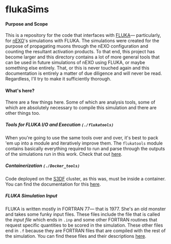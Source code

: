 # flukaSims

#### Purpose and Scope
This is a repository for the code that interfaces with [FLUKA](https://fluka.cern)— particularly, for [nEXO](https://nexo.llnl.gov)'s simulations with FLUKA. The simulations were created for the purpose of propagating muons through the nEXO configuration and counting the resultant activation products. To that end, this project has become larger and this directory contains a lot of more general tools that can be used in future simulations of nEXO using FLUKA, or maybe something else entirely. That, or this is never touched again and this documentation is entirely a matter of due diligence and will never be read. Regardless, I'll try to make it sufficiently thorough.

#### What's here?
There are a few things here. Some of which are analysis tools, some of which are absolutely necessary to compile this simulation and there are other things too.

##### Tools for FLUKA I/O and Execution `(./flukatools)` 
When you're going to use the same tools over and over, it's best to pack 'em up into a module and iteratively improve them. The `flukatools` module contains basically everything required to run and parse through the outputs of the simulations run in this work. Check that out [here](./flukatools/documentation.md).

##### Containerization `(./Docker_tools)`
Code deployed on the [S3DF](https://s3df.slac.stanford.edu) cluster, as this was, must be inside a container. You can find the documentation for this [here](./Docker_tools/documentation.md). 

##### FLUKA Simulation Input
FLUKA is written mostly in FORTRAN 77— that is 1977. She's an old monster and takes some funky input files. These files include the file that is called the *input file* which ends in `.inp` and some other FORTRAN routines that request specific quantities to be scored in the simulation. These other files end in `.f` because they are FORTRAN files that are compiled with the rest of the simulation. You can find these files and their descriptions [here](./input/documentation.md).